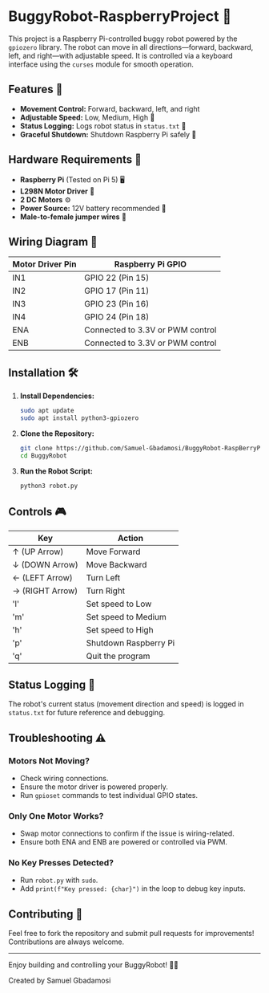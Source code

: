 # BuggyRobot-RaspberryProject 🤖

This project is a Raspberry Pi-controlled buggy robot powered by the `gpiozero` library. The robot can move in all directions—forward, backward, left, and right—with adjustable speed. It is controlled via a keyboard interface using the `curses` module for smooth operation.

## Features 🚀
- **Movement Control:** Forward, backward, left, and right
- **Adjustable Speed:** Low, Medium, High 🌟
- **Status Logging:** Logs robot status in `status.txt` 📝
- **Graceful Shutdown:** Shutdown Raspberry Pi safely 📴

## Hardware Requirements 🔧
- **Raspberry Pi** (Tested on Pi 5) 🖥️
- **L298N Motor Driver** 🔋
- **2 DC Motors** ⚙️
- **Power Source:** 12V battery recommended 🔋
- **Male-to-female jumper wires** 🔌

## Wiring Diagram 🧩

| **Motor Driver Pin** | **Raspberry Pi GPIO** |
|----------------------|-----------------------|
| IN1                  | GPIO 22 (Pin 15)      |
| IN2                  | GPIO 17 (Pin 11)      |
| IN3                  | GPIO 23 (Pin 16)      |
| IN4                  | GPIO 24 (Pin 18)      |
| ENA                  | Connected to 3.3V or PWM control |
| ENB                  | Connected to 3.3V or PWM control |

## Installation 🛠️

1. **Install Dependencies:**

    ```bash
    sudo apt update
    sudo apt install python3-gpiozero
    ```

2. **Clone the Repository:**

    ```bash
    git clone https://github.com/Samuel-Gbadamosi/BuggyRobot-RaspBerryProject.git
    cd BuggyRobot
    ```

3. **Run the Robot Script:**

    ```bash
    python3 robot.py
    ```

## Controls 🎮

| **Key**         | **Action**        |
|-----------------|-------------------|
| ↑ (UP Arrow)    | Move Forward      |
| ↓ (DOWN Arrow)  | Move Backward     |
| ← (LEFT Arrow)  | Turn Left         |
| → (RIGHT Arrow) | Turn Right        |
| 'l'             | Set speed to Low  |
| 'm'             | Set speed to Medium |
| 'h'             | Set speed to High |
| 'p'             | Shutdown Raspberry Pi |
| 'q'             | Quit the program  |

## Status Logging 📝

The robot's current status (movement direction and speed) is logged in `status.txt` for future reference and debugging.

## Troubleshooting ⚠️

### **Motors Not Moving?**
- Check wiring connections.
- Ensure the motor driver is powered properly.
- Run `gpioset` commands to test individual GPIO states.

### **Only One Motor Works?**
- Swap motor connections to confirm if the issue is wiring-related.
- Ensure both ENA and ENB are powered or controlled via PWM.

### **No Key Presses Detected?**
- Run `robot.py` with `sudo`.
- Add `print(f"Key pressed: {char}")` in the loop to debug key inputs.

## Contributing 🤝

Feel free to fork the repository and submit pull requests for improvements! Contributions are always welcome.

---

Enjoy building and controlling your BuggyRobot! 🚗💨

Created by Samuel Gbadamosi 

